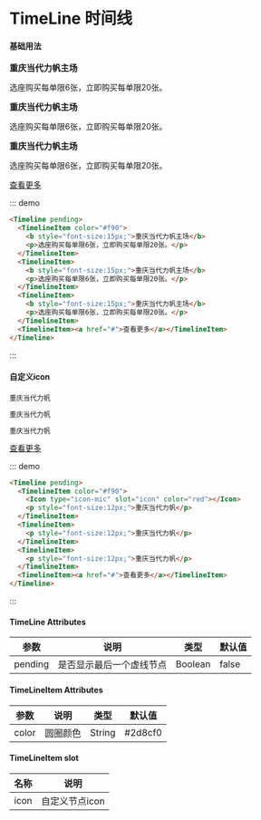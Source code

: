 # TimeLine 时间线

#### 基础用法

<div class="demo-block">
  <Timeline pending>
    <TimelineItem color="#f90">
      <b style="font-size:15px;">重庆当代力帆主场</b>
      <p>选座购买每单限6张，立即购买每单限20张。</p>
    </TimelineItem>
    <TimelineItem>
      <b style="font-size:15px;">重庆当代力帆主场</b>
      <p>选座购买每单限6张，立即购买每单限20张。</p>
    </TimelineItem>
    <TimelineItem>
      <b style="font-size:15px;">重庆当代力帆主场</b>
      <p>选座购买每单限6张，立即购买每单限20张。</p>
    </TimelineItem>
    <TimelineItem><a href="#">查看更多</a></TimelineItem>
  </Timeline>
</div>

::: demo
```html
<Timeline pending>
  <TimelineItem color="#f90">
    <b style="font-size:15px;">重庆当代力帆主场</b>
    <p>选座购买每单限6张，立即购买每单限20张。</p>
  </TimelineItem>
  <TimelineItem>
    <b style="font-size:15px;">重庆当代力帆主场</b>
    <p>选座购买每单限6张，立即购买每单限20张。</p>
  </TimelineItem>
  <TimelineItem>
    <b style="font-size:15px;">重庆当代力帆主场</b>
    <p>选座购买每单限6张，立即购买每单限20张。</p>
  </TimelineItem>
  <TimelineItem><a href="#">查看更多</a></TimelineItem>
</Timeline>
```
:::

#### 自定义icon

<div class="demo-block">
  <Timeline pending>
    <TimelineItem color="#f90">
      <Icon type="icon-mic" slot="icon" color="red"></Icon>
      <p style="font-size:12px;">重庆当代力帆</p>
    </TimelineItem>
    <TimelineItem>
      <p style="font-size:12px;">重庆当代力帆</p>
    </TimelineItem>
    <TimelineItem>
      <p style="font-size:12px;">重庆当代力帆</p>
    </TimelineItem>
    <TimelineItem><a href="#">查看更多</a></TimelineItem>
  </Timeline>
</div>

::: demo
```html
<Timeline pending>
  <TimelineItem color="#f90">
    <Icon type="icon-mic" slot="icon" color="red"></Icon>
    <p style="font-size:12px;">重庆当代力帆</p>
  </TimelineItem>
  <TimelineItem>
    <p style="font-size:12px;">重庆当代力帆</p>
  </TimelineItem>
  <TimelineItem>
    <p style="font-size:12px;">重庆当代力帆</p>
  </TimelineItem>
  <TimelineItem><a href="#">查看更多</a></TimelineItem>
</Timeline>
```
:::

#### TimeLine Attributes

| 参数       | 说明                  | 类型    |  默认值 |
| ---------- | --------------------- | ------- |  ------ |
| pending     | 是否显示最后一个虚线节点            | Boolean  | false     |

#### TimeLineItem Attributes

| 参数       | 说明                  | 类型    |  默认值 |
| ---------- | --------------------- | ------- |  ------ |
| color     | 圆圈颜色           | String  | #2d8cf0     |

#### TimeLineItem slot

| 名称       | 说明                  |
| ---------- | --------------------- |
| icon     | 自定义节点icon           |
